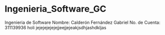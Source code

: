 # Ingenieria_Software_GC
Ingenieria de Software
Nombre: Calderón Fernández Gabriel 
No. de Cuenta: 311139936
holi jejejejejejejjeejjejeakjsdhjashdkljas
